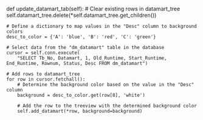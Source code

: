 def update_datamart_tab(self):
    # Clear existing rows in datamart_tree
    self.datamart_tree.delete(*self.datamart_tree.get_children())

    # Define a dictionary to map values in the "Desc" column to background colors
    desc_to_color = {'A': 'blue', 'B': 'red', 'C': 'green'}

    # Select data from the "dm_datamart" table in the database
    cursor = self.conn.execute(
        "SELECT Tb_No, Datamart, 1, Old_Runtime, Start_Runtime, End_Runtime, Rownum, Status, Desc FROM dm_datamart")

    # Add rows to datamart_tree
    for row in cursor.fetchall():
        # Determine the background color based on the value in the "Desc" column
        background = desc_to_color.get(row[8], 'white')
        
        # Add the row to the treeview with the determined background color
        self.add_datamart(*row, background=background)
